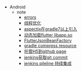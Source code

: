 - Android
	- note
		- [errors](/node/errors/error.md)
		- [线程优化](/node/thread-optimizi/thread-optimizi.md)
		- [aspectjx在gradle7以上引入](/node/gradle7x-aspectjx/gradle7x-aspectjx.md)
		- [动态加载flutter libapp.so](/node/dynamic-load-flutter/dynamic-load-flutter.md)
		- [FlutterJsonBeanFactory](/node/FlutterJsonBeanFactory/FlutterJsonBeanFactory.md)
		<!-- - [fataar解决Flutter打包依赖](/node/fat-aar/fat-aar.md) -->
		- [gradle compress resource](/node/gradle-compress-resource.md)
		- [托管H5到github page](/node/vue-github-page/vue-github-page.md)
		- [jenkins获取git commit](/node/jenkins-git-commitlog/jenkins-git-commitlog.md)
		- [jenkins pileline 持续集成](/node/jenkins-pileline-android/jenkins-pileline-android.md)
	